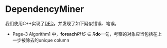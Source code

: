 # DependencyMiner

我们使用C++实现了[DFD](https://dl.acm.org/citation.cfm?id=2794377)，并发现了如下疑似错误、笔误。

- Page-3 Algorithm1 中，$\textbf{foreach} RHS \in R \textbf{do}$一句，考察的对象应当包括在上一步被除去的unique column
